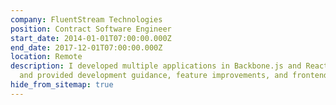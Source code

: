 ```yaml
---
company: FluentStream Technologies
position: Contract Software Engineer
start_date: 2014-01-01T07:00:00.000Z
end_date: 2017-12-01T07:00:00.000Z
location: Remote
description: I developed multiple applications in Backbone.js and React Native
  and provided development guidance, feature improvements, and frontend work.
hide_from_sitemap: true
---
```

